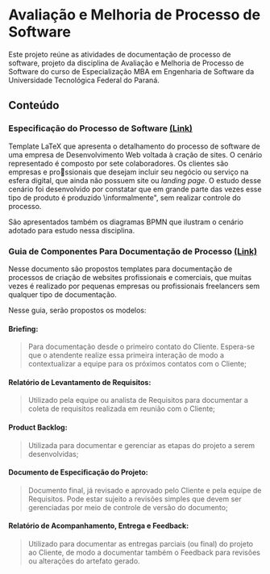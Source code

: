 # Avaliação e Melhoria de Processo de Software


Este projeto reúne as atividades de documentação de processo de software, projeto da disciplina de Avaliação e Melhoria de Processo de Software do curso de Especialização MBA em Engenharia de Software da Universidade Tecnológica Federal do Paraná.

## Conteúdo

### Especificação do Processo de Software [(Link)](https://github.com/giovanacgois/ProcessoDeSoftware/tree/master/ATIV4_Especifica%C3%A7%C3%A3o_Processo_Software)
Template LaTeX que apresenta o detalhamento do processo de software de
uma empresa de Desenvolvimento Web voltada à cração de sites. O
cenário representado é composto por sete colaboradores. Os clientes são
empresas e prossionais que desejam incluir seu negócio ou serviço na esfera
digital, que ainda não possuem site ou *landing page*. O estudo desse cenário
foi desenvolvido por constatar que em grande parte das vezes esse tipo de
produto é produzido \informalmente", sem realizar controle do processo.

São apresentados também os diagramas BPMN que ilustram o cenário adotado para estudo nessa disciplina.


### Guia de Componentes Para Documentação de Processo [(Link)](https://github.com/giovanacgois/ProcessoDeSoftware/tree/master/ATIV5_Modelos_Doctos_Processo)
Nesse documento são propostos templates para documentação de processos de criação de websites profissionais e comerciais, que muitas vezes é realizado por pequenas empresas ou profissionais freelancers sem qualquer tipo de documentação.

Nesse guia, serão propostos os modelos:

#### Briefing:
> Para documentação desde o primeiro contato do Cliente. Espera-se que o
> atendente realize essa primeira interação de modo a contextualizar a
> equipe para os próximos contatos com o Cliente;

#### Relatório de Levantamento de Requisitos:

> Utilizado pela equipe ou analista de Requisitos para documentar a
> coleta de requisitos realizada em reunião com o Cliente;

#### Product Backlog: 

> Utilizada para documentar e gerenciar as etapas do projeto a serem
> desenvolvidas;

#### Documento de Especificação do Projeto: 

> Documento final, já revisado e aprovado pelo Cliente e pela equipe de
> Requisitos. Pode estar sujeito a revisões simples que devem ser
> gerenciadas por meio de controle de versão do documento;

#### Relatório de Acompanhamento, Entrega e Feedback: 

> Utilizado para documentar as entregas parciais (ou final) do projeto
> ao Cliente, de modo a documentar também o Feedback para revisões ou
> alterações do artefato gerado.

